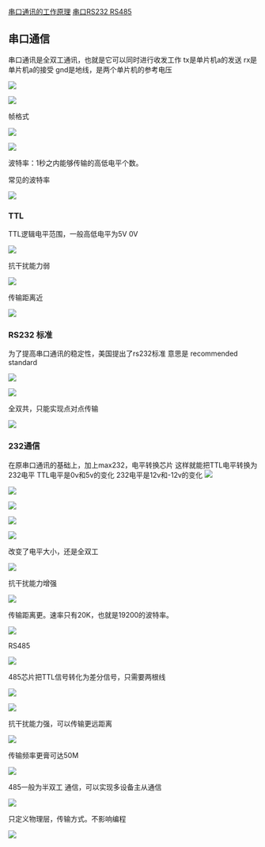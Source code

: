 [串口通讯的工作原理](https://www.bilibili.com/video/BV1y34y147s5/?spm_id_from=333.337.search-card.all.click&vd_source=b92112731015c20054034d26c9ad8a67)
[ 串口RS232 RS485](https://www.bilibili.com/video/BV1PD4y147ts/?spm_id_from=autoNext&vd_source=b92112731015c20054034d26c9ad8a67)
## 串口通信
串口通讯是全双工通讯，也就是它可以同时进行收发工作
tx是单片机a的发送
rx是单片机a的接受
gnd是地线，是两个单片机的参考电压

![](https://i0.hdslb.com/bfs/note/6b01d97acdaa593bd39e648a072bef5dbb420c4c.jpg@680w_!web-note.webp)

![](https://i0.hdslb.com/bfs/note/66f2d7acdefac25eaa4724c63dde4cf4bc97fd20.jpg@680w_!web-note.webp)

帧格式

![](https://i0.hdslb.com/bfs/note/23ffa81877278685fa03f39e478eb4c0600bc856.jpg@680w_!web-note.webp)

  

![](https://i0.hdslb.com/bfs/note/330375a34b7657e1ad084b32638beee9adab85c8.jpg@680w_!web-note.webp)

波特率：1秒之内能够传输的高低电平个数。

常见的波特率

![](https://i0.hdslb.com/bfs/note/de0b1be2d185f63b69769fe58aa21d0e4691817d.jpg@680w_!web-note.webp)

  
###  TTL
TTL逻辑电平范围，一般高低电平为5V 0V

![](https://i0.hdslb.com/bfs/note/193532aa1756f0a6bb0b7d5d96d95db1f22bed26.jpg@680w_!web-note.webp)

抗干扰能力弱

![](https://i0.hdslb.com/bfs/note/8b58338d6d211c4d0c29cf070b3fe5a31ba91abe.jpg@680w_!web-note.webp)

传输距离近

![](https://i0.hdslb.com/bfs/note/44e2e21d0d1683ff539e289773930d618637ea9e.jpg@680w_!web-note.webp)

### RS232 标准
为了提高串口通讯的稳定性，美国提出了rs232标准
意思是 recommended standard

![](https://i0.hdslb.com/bfs/note/37011de044b32f6b2fa190bc3db23bfdcf2dde05.jpg@680w_!web-note.webp)

  

![](https://i0.hdslb.com/bfs/note/f8dea2138519b7f4dbf5915787d0ac3542ca3ad3.jpg@680w_!web-note.webp)

全双共，只能实现点对点传输

![](https://i0.hdslb.com/bfs/note/2d2152a43308362e4803cf43210072de404172d2.jpg@680w_!web-note.webp)

### 232通信
在原串口通讯的基础上，加上max232，电平转换芯片
这样就能把TTL电平转换为232电平
TTL电平是0v和5v的变化
232电平是12v和-12v的变化
![](https://i0.hdslb.com/bfs/note/17b501ac167f46c90e282a0afe53bf3c67bf0850.jpg@680w_!web-note.webp)

  

![](https://i0.hdslb.com/bfs/note/d364f879ed21f30b85ea2ce84d89494223207605.jpg@680w_!web-note.webp)

![](https://i0.hdslb.com/bfs/note/236a0575cefaf5981d13380b23a9885b5ac6a5f7.jpg@680w_!web-note.webp)

  

![](https://i0.hdslb.com/bfs/note/f36a47673a3aad5151974e9c883c69e3502a02f5.jpg@680w_!web-note.webp)

  

![](https://i0.hdslb.com/bfs/note/b9bd5eee9869b2b66999f64e61e37c5a38a66c03.jpg@680w_!web-note.webp)

改变了电平大小，还是全双工

![](https://i0.hdslb.com/bfs/note/f88419013ffe777df70668155c64f39aa75099f5.jpg@680w_!web-note.webp)

抗干扰能力增强

![](https://i0.hdslb.com/bfs/note/5343ef587062a415f9d8bd8fc8d2637da67001a2.jpg@680w_!web-note.webp)

传输距离更。速率只有20K，也就是19200的波特率。

![](https://i0.hdslb.com/bfs/note/6e64c25801ae8ee77d6dee1f991084c429e58e40.jpg@680w_!web-note.webp)

  

RS485

![](https://i0.hdslb.com/bfs/note/a906ad5fcad382a8d1cab29a481c38691001321f.jpg@680w_!web-note.webp)

485芯片把TTL信号转化为差分信号，只需要两根线

![](https://i0.hdslb.com/bfs/note/dc3c59161920732b14c2af9aea8d1649eb79b2dd.jpg@680w_!web-note.webp)

![](https://i0.hdslb.com/bfs/note/09d5ef7f94ad09b653676aaea0c74dd95d9e2941.jpg@680w_!web-note.webp)

抗干扰能力强，可以传输更远距离

![](https://i0.hdslb.com/bfs/note/f83f423acf21d1276f4abe592d5933fb6fa3da5f.jpg@680w_!web-note.webp)

传输频率更膏可达50M

![](https://i0.hdslb.com/bfs/note/e379e474265e94d516508ec5b3f9f49c7522fa50.jpg@680w_!web-note.webp)

485一般为半双工 通信，可以实现多设备主从通信

![](https://i0.hdslb.com/bfs/note/8a5a8d30cc333083a071f9a23404a3254bb3fdef.jpg@680w_!web-note.webp)

只定义物理层，传输方式。不影响编程

![](https://i0.hdslb.com/bfs/note/f231b407d925f690a1d2dad75cdfb43f07d879c5.jpg@680w_!web-note.webp)